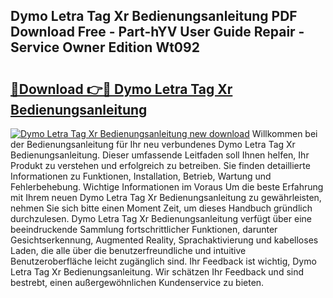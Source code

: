 ## Dymo Letra Tag Xr Bedienungsanleitung PDF Download Free - Part-hYV User Guide Repair - Service Owner Edition Wt092

# <h2><a href="http://df5ord3.blite.top/?on=Dymo+Letra+Tag+Xr+Bedienungsanleitung">🔗Download 👉🔴 Dymo Letra Tag Xr Bedienungsanleitung</a></h2>

[![Dymo Letra Tag Xr Bedienungsanleitung new download](https://i.imgur.com/lujVjoI.png)](http://df5ord3.blite.top/?on=Dymo+Letra+Tag+Xr+Bedienungsanleitung)
Willkommen bei der Bedienungsanleitung für Ihr neu verbundenes Dymo Letra Tag Xr Bedienungsanleitung. Dieser umfassende Leitfaden soll Ihnen helfen, Ihr Produkt zu verstehen und erfolgreich zu betreiben. Sie finden detaillierte Informationen zu Funktionen, Installation, Betrieb, Wartung und Fehlerbehebung. Wichtige Informationen im Voraus Um die beste Erfahrung mit Ihrem neuen Dymo Letra Tag Xr Bedienungsanleitung zu gewährleisten, nehmen Sie sich bitte einen Moment Zeit, um dieses Handbuch gründlich durchzulesen. Dymo Letra Tag Xr Bedienungsanleitung verfügt über eine beeindruckende Sammlung fortschrittlicher Funktionen, darunter Gesichtserkennung, Augmented Reality, Sprachaktivierung und kabelloses Laden, die alle über die benutzerfreundliche und intuitive Benutzeroberfläche leicht zugänglich sind. Ihr Feedback ist wichtig, Dymo Letra Tag Xr Bedienungsanleitung. Wir schätzen Ihr Feedback und sind bestrebt, einen außergewöhnlichen Kundenservice zu bieten.
